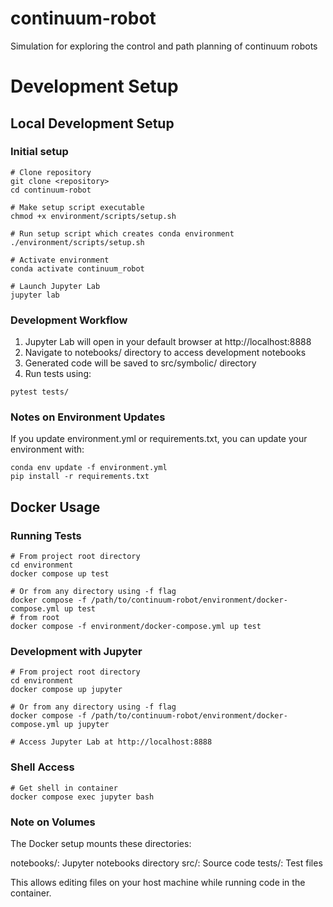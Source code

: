 # continuum-robot
Simulation for exploring the control and path planning of continuum robots


# Development Setup

## Local Development Setup

### Initial setup

```
# Clone repository
git clone <repository>
cd continuum-robot

# Make setup script executable
chmod +x environment/scripts/setup.sh

# Run setup script which creates conda environment
./environment/scripts/setup.sh

# Activate environment
conda activate continuum_robot

# Launch Jupyter Lab
jupyter lab
```

### Development Workflow

1. Jupyter Lab will open in your default browser at http://localhost:8888
2. Navigate to notebooks/ directory to access development notebooks
3. Generated code will be saved to src/symbolic/ directory
4. Run tests using:
```
pytest tests/
```

### Notes on Environment Updates

If you update environment.yml or requirements.txt, you can update your environment with:
```
conda env update -f environment.yml
pip install -r requirements.txt
```

## Docker Usage

### Running Tests

```
# From project root directory
cd environment
docker compose up test

# Or from any directory using -f flag
docker compose -f /path/to/continuum-robot/environment/docker-compose.yml up test
# from root
docker compose -f environment/docker-compose.yml up test
```

### Development with Jupyter
```
# From project root directory
cd environment
docker compose up jupyter

# Or from any directory using -f flag
docker compose -f /path/to/continuum-robot/environment/docker-compose.yml up jupyter

# Access Jupyter Lab at http://localhost:8888
```

### Shell Access
```
# Get shell in container
docker compose exec jupyter bash
```

### Note on Volumes
The Docker setup mounts these directories:

notebooks/: Jupyter notebooks directory
src/: Source code
tests/: Test files

This allows editing files on your host machine while running code in the container.
